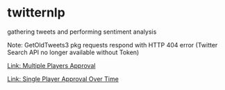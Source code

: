 # twitternlp
gathering tweets and performing sentiment analysis

Note: GetOldTweets3 pkg requests respond with HTTP 404 error (Twitter Search API no longer available without Token)

[Link: Multiple Players Approval](https://betweenthenumbers.github.io/approval.html)

[Link: Single Player Approval Over Time](https://betweenthenumbers.github.io/approvaltime.html)
